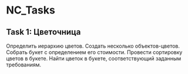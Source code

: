# NC_Tasks
## Task 1: Цветочница

Определить иерархию цветов. Создать несколько объектов-цветов. Собрать букет с определением его стоимости. Провести сортировку цветов в букете. Найти цветок в букете, соответствующий заданным требованиям.
